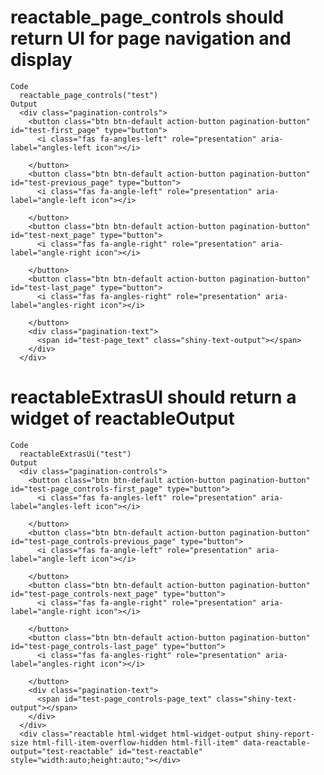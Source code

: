 # reactable_page_controls should return UI for page navigation and display

    Code
      reactable_page_controls("test")
    Output
      <div class="pagination-controls">
        <button class="btn btn-default action-button pagination-button" id="test-first_page" type="button">
          <i class="fas fa-angles-left" role="presentation" aria-label="angles-left icon"></i>
          
        </button>
        <button class="btn btn-default action-button pagination-button" id="test-previous_page" type="button">
          <i class="fas fa-angle-left" role="presentation" aria-label="angle-left icon"></i>
          
        </button>
        <button class="btn btn-default action-button pagination-button" id="test-next_page" type="button">
          <i class="fas fa-angle-right" role="presentation" aria-label="angle-right icon"></i>
          
        </button>
        <button class="btn btn-default action-button pagination-button" id="test-last_page" type="button">
          <i class="fas fa-angles-right" role="presentation" aria-label="angles-right icon"></i>
          
        </button>
        <div class="pagination-text">
          <span id="test-page_text" class="shiny-text-output"></span>
        </div>
      </div>

# reactableExtrasUI should return a widget of reactableOutput

    Code
      reactableExtrasUi("test")
    Output
      <div class="pagination-controls">
        <button class="btn btn-default action-button pagination-button" id="test-page_controls-first_page" type="button">
          <i class="fas fa-angles-left" role="presentation" aria-label="angles-left icon"></i>
          
        </button>
        <button class="btn btn-default action-button pagination-button" id="test-page_controls-previous_page" type="button">
          <i class="fas fa-angle-left" role="presentation" aria-label="angle-left icon"></i>
          
        </button>
        <button class="btn btn-default action-button pagination-button" id="test-page_controls-next_page" type="button">
          <i class="fas fa-angle-right" role="presentation" aria-label="angle-right icon"></i>
          
        </button>
        <button class="btn btn-default action-button pagination-button" id="test-page_controls-last_page" type="button">
          <i class="fas fa-angles-right" role="presentation" aria-label="angles-right icon"></i>
          
        </button>
        <div class="pagination-text">
          <span id="test-page_controls-page_text" class="shiny-text-output"></span>
        </div>
      </div>
      <div class="reactable html-widget html-widget-output shiny-report-size html-fill-item-overflow-hidden html-fill-item" data-reactable-output="test-reactable" id="test-reactable" style="width:auto;height:auto;"></div>

